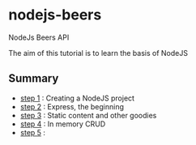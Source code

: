 # nodejs-beers
NodeJs Beers API

The aim of this tutorial is to learn the basis of NodeJS

## Summary

+ [step 1](steps/step1.md) : Creating a NodeJS project
+ [step 2](steps/step2.md) : Express, the beginning
+ [step 3](steps/step3.md) : Static content and other goodies
+ [step 4](steps/step4.md) : In memory CRUD
+ [step 5](steps/step5.md) : 
